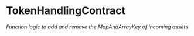 # TokenHandlingContract







*Function logic to add and remove the MapAndArrayKey of incoming assets*



